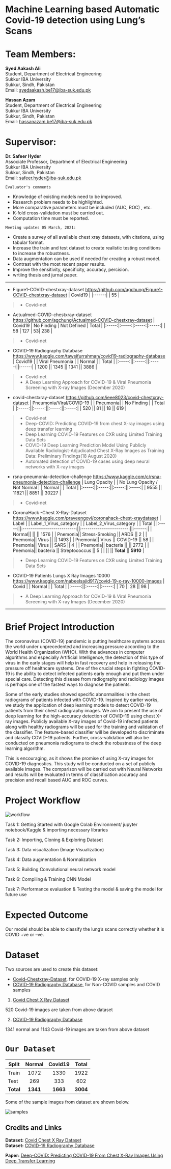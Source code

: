 # Machine Learning based Automatic Covid-19 detection using Lung’s Scans

# Team Members:
**Syed Aakash Ali** <br>
Student, Department of Electrical Engineering<br>
Sukkur IBA University<br>
Sukkur, Sindh, Pakistan<br>
Email: syedaakash.be17@iba-suk.edu.pk<br>

**Hassan Azam**<br>
Student, Department of Electrical Engineering<br>
Sukkur IBA University<br>
Sukkur, Sindh, Pakistan<br>
Email: hassanazam.be17@iba-suk.edu.pk<br>

# Supervisor:
**Dr. Safeer Hyder** <br>
Associate Professor, Department of Electrical Engineering<br>
Sukkur IBA University<br>
Sukkur, Sindh, Pakistan<br>
Email: safeer.hyder@iba-suk.edu.pk<br>

`Evaluator's comments`

* Knowledge of existing models need to be improved. 
* Research problem needs to be highlighted.
* More comparative parameters must be included (AUC, ROC) , etc.
* K-fold cross-validation must be carried out. 
* Computation time must be reported.



`Meeting updates 05 March, 2021∶`

* Create a survey of all available chest xray datasets, with citations, using tabular format. 
* Increase the train and test dataset to create realistic testing conditions to increase the robustness. 
* Data augmentation can be used if needed for creating a robust model. 
* Contrast with the most recent paper results. 
* Improve the sensitivity, specificity, accuracy, percision.
* wrtiing thesis and jurnal paper. 

________________________________________________________________________________________________________________________

* Figure1-COVID-chestxray-dataset https://github.com/agchung/Figure1-COVID-chestxray-dataset
|  Covid19 | 
|:-----:|
| 55 |
> - Covid-net

* Actualmed-COVID-chestxray-dataset https://github.com/agchung/Actualmed-COVID-chestxray-dataset
|  Covid19 |   No Finding |  Not Defined  |  Total | 
|:-----:|:-----:|:-----:|:-----:|
| 58 | 127 | 53| 238 |
> - Covid-net


* COVID-19 Radiography Database https://www.kaggle.com/tawsifurrahman/covid19-radiography-database
|  Covid19 | |  Viral Pneumonia | |  Normal | |  Total | 
|:-----:||:-----:||:-----:||:-----:|
| 1200 || 1345 || 1341 || 3886 |
> - Covid-net<br>
> - A Deep Learning Approach for COVID-19 & Viral Pneumonia Screening with X-ray Images (December 2020) <br>

* covid-chestxray-dataset https://github.com/ieee8023/covid-chestxray-dataset
|  Pneumonia/Viral/COVID-19 | | Pneumonia| |  No Finding | |  Total | 
|:-----:||:-----:||:-----:||:-----:|
| 520 || 81 || 18 || 619 |
> - Covid-net <br>
> - Deep-COVID: Predicting COVID-19 from chest X-ray images using deep transfer learning <br>
> - Deep Learning COVID-19 Features on CXR using Limited Training Data Sets <br>
> - COVID-19 Deep Learning Prediction Model Using Publicly Available Radiologist-Adjudicated Chest X-Ray Images as Training Data: Preliminary Findings(18 August 2020)<br>
> - Automated detection of COVID-19 cases using deep neural networks with X-ray images <br>

* rsna-pneumonia-detection-challenge https://www.kaggle.com/c/rsna-pneumonia-detection-challenge
|  Lung Opacity | |  No Lung Opacity / Not Normal | |  Normal | |  Total | 
|:-----:||:-----:||:-----:||:-----:|
| 9555 || 11821 || 8851 || 30227 |
> - Covid-net


* CoronaHack -Chest X-Ray-Dataset https://www.kaggle.com/praveengovi/coronahack-chest-xraydataset
|  Label | |  Label_1_Virus_category | | Label_2_Virus_category | |  Total | 
|:-----:||:--------------------------:||:-----------------------:||:------:|
| Normal||                             ||                         || 1576 |
| Pnemonia|| Stress-Smoking            || ARDS                    || 2 |
| Pnemonia|| Virus                     ||                         || 1493 |
| Pnemonia|| Virus                     || COVID-19                || 58 |
| Pnemonia|| Virus                     || SARS                    || 4 |
| Pnemonia|| bacteria                  ||                         || 2772 |
| Pnemonia|| bacteria                  || Streptococcus           || 5 |
|         ||                           ||      **Total**          || **5910** |

> - Deep Learning COVID-19 Features on CXR using Limited Training Data Sets


* COVID-19 Patients Lungs X Ray Images 10000 https://www.kaggle.com/nabeelsajid917/covid-19-x-ray-10000-images
|  Covid | |  Normal | |  Total | 
|:-----:||:-----:||:-----:|
| 70 || 28 || 98 |

> - A Deep Learning Approach for COVID-19 & Viral Pneumonia Screening with X-ray Images (December 2020)
______________________________________________________________________________________________________________________________






# Brief Project Introduction
The coronavirus (COVID-19) pandemic is putting healthcare systems across the world under unprecedented and increasing pressure according to the World Health Organization (WHO). With the advances in computer algorithms and especially Artificial Intelligence, the detection of this type of virus in the early stages will help in fast recovery and help in releasing the pressure off healthcare systems. One of the crucial steps in fighting COVID-19 is the ability to detect infected patients early enough and put them under special care. Detecting this disease from radiography and radiology images is perhaps one of the fastest ways to diagnose the patients. <br>

Some of the early studies showed specific abnormalities in the chest radiograms of patients infected with COVID-19. Inspired by earlier works, we study the application of deep learning models to detect COVID-19 patients from their chest radiography images. We aim to present the use of deep learning for the high-accuracy detection of COVID-19 using chest X-ray images. Publicly available X-ray images of Covid-19 infected patients along with healthy radiograms will be used for the training and validation of the classifier. The feature-based classifier will be developed to discriminate and classify COVID-19 patients. Further, cross-validation will also be conducted on pneumonia radiograms to check the robustness of the deep learning algorithm.<br>

This is encouraging, as it shows the promise of using X-ray images for COVID-19 diagnostics. This study will be conducted on a set of publicly available images. The comparison will be carried out with Neural Networks and results will be evaluated in terms of classification accuracy and precision and recall based AUC and ROC curves.


# Project Workflow
![workflow](https://github.com/source-droid/Machine-Learning-based-Automatic-Covid-19-detection-using-Lung-s-Scans/blob/main/Project%20Workflow.PNG)

Task 1: Getting Started with Google Colab Environment/ jupyter notebook/Kaggle & importing necessary libraries

Task 2: Importing, Cloning & Exploring Dataset

Task 3: Data visualization (Image Visualization)

Task 4: Data augmentation & Normalization

Task 5: Building Convolutional neural network model

Task 6: Compiling & Training CNN Model

Task 7: Performance evaluation & Testing the model & saving the model for future use

# Expected Outcome
Our model should be able to classify the lung’s scans correctly whether it is COVID +ve or –ve.

# Dataset


Two sources are used to create this dataset:
* [Covid-Chestxray-Dataset](https://github.com/ieee8023/covid-chestxray-dataset), for COVID-19 X-ray samples only
* [COVID-19 Radiography Database](https://www.kaggle.com/tawsifurrahman/covid19-radiography-database), for Non-COVID samples and COVID samples



1. [Covid Chest X Ray Dataset](https://github.com/ieee8023/covid-chestxray-dataset)

520 Covid-19 images are taken from above dataset

2. [COVID-19 Radiography Database](https://www.kaggle.com/tawsifurrahman/covid19-radiography-database)

1341 normal and 1143 Covid-19 images are taken from above dataset


# `Our Dataset`
Split | Normal | Covid19|Total|
------|:------:|:------:|:---:|
Train | 1072   |1330    |1922 |
Test  | 269    |333     |602  |
**Total**| **1341**   | **1663**    |   **3004**   |

Some of the sample images from dataset are shown below.

![samples](https://github.com/shervinmin/DeepCovid/blob/master/results/covid5k_samples.png)

## Credits and Links
**Dataset:** [Covid Chest X Ray Dataset](https://github.com/ieee8023/covid-chestxray-dataset)<br>
**Dataset:** [COVID-19 Radiography Database](https://www.kaggle.com/tawsifurrahman/covid19-radiography-database)

**Paper:**
[Deep-COVID: Predicting COVID-19 From Chest X-Ray Images Using Deep Transfer Learning](https://arxiv.org/pdf/2004.09363.pdf)
